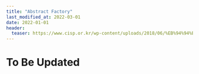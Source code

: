 ```yaml
---
title: "Abstract Factory"
last_modified_at: 2022-03-01
date: 2022-01-01
header:
  teaser: https://www.cisp.or.kr/wp-content/uploads/2018/06/%EB%94%94%EC%9E%90%EC%9D%B8%ED%8C%A8%ED%84%B4.png
---
```


# To Be Updated